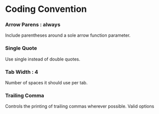 # Coding Convention

### Arrow Parens : always

Include parentheses around a sole arrow function parameter.

### Single Quote

Use single instead of double quotes.

### Tab Width : 4

Number of spaces it should use per tab.

### Trailing Comma

Controls the printing of trailing commas wherever possible. Valid options

